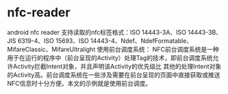 # nfc-reader
android nfc reader
支持读取的nfc标签格式：ISO 14443-3A、ISO 14443-3B、JIS 6319-4、ISO 15693、ISO 14443-4、Ndef、NdefFormatable、MifareClassic、MifareUltralight
使用前台调度系统：
NFC前台调度系统是一种用于在运行的程序中（前台呈现的Activity）处理Tag的技术，即前台调度系统允许Activity拦截Intent对象，并且声明该Activity的优先级比
其他的处理Intent对象的Activity高。前台调度系统在一些涉及需要在前台呈现的页面中直接获取或推送NFC信息时十分方便。本文的示例就是使用前台调度。
